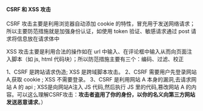 #### CSRF 和 XSS 攻击

CSRF 攻击主要是利用浏览器自动添加 cookie 的特性，冒充用于发送网络请求；所以主要防范措施就是加强身份认证，如使用 token 验证、敏感请求通过 post 请求将信息放在请求体中

XSS 攻击主要是利用合法的操作如在 url 中输入、在评论框中输入从而向页面注入脚本（如 js, html 代码块）；所以防范措施主要有三个：编码、过滤、校正

1、CSRF 是跨站请求伪造; XSS 是跨域脚本攻击。
2、CSRF 需要用户先登录网站A,获取 cookie ;  XSS 不需要登录。
3、CSRF 是利用网站 A 本身的漏洞,去请求网站 A 的 api ; XSS是向网站A注入 JS 代码,然后执行 JS 里的代码,篡改网站 A 的内容。可以这么理解CSRF攻击：**攻击者盗用了你的身份，以你的名义向第三方网站发送恶意请求**。）

